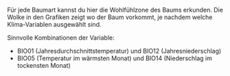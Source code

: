 
Für jede Baumart kannst du hier die Wohlfühlzone des Baums erkunden. Die Wolke in den Grafiken zeigt wo der Baum vorkommt, je nachdem welche Klima-Variablen ausgewählt sind. 

Sinnvolle Kombinationen der Variable:
* BIO01 (Jahresdurchschnittstemperatur) und BIO12 (Jahresniederschlag)
* BIO05 (Temperatur im wärmsten Monat) und BIO14 (Niederschlag im tockensten Monat)
